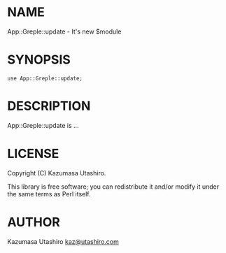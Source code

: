 
# NAME

App::Greple::update - It's new $module

# SYNOPSIS

    use App::Greple::update;

# DESCRIPTION

App::Greple::update is ...

# LICENSE

Copyright (C) Kazumasa Utashiro.

This library is free software; you can redistribute it and/or modify
it under the same terms as Perl itself.

# AUTHOR

Kazumasa Utashiro <kaz@utashiro.com>
